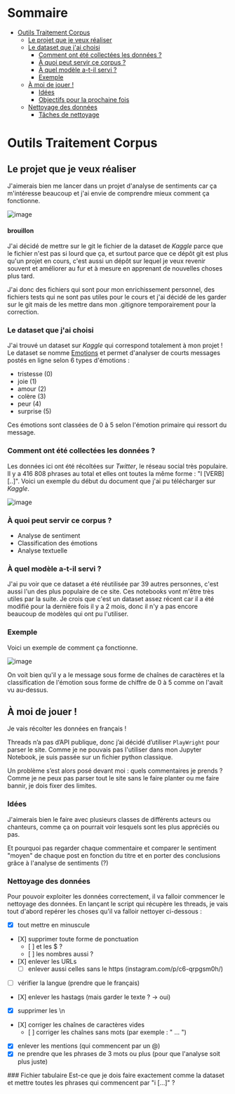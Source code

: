 # Sommaire
* [Outils Traitement Corpus](#outils-traitement-corpus)
	+ [Le projet que je veux réaliser](#le-projet-que-je-veux-réaliser)
	+ [Le dataset que j'ai choisi](#le-dataset-que-jai-choisi)
		- [Comment ont été collectées les données ?](#comment-ont-été-collectées-les-données-)
		- [À quoi peut servir ce corpus ?](#à-quoi-peut-servir-ce-corpus-)
		- [À quel modèle a-t-il servi ?](#à-quel-modèle-a-t-il-servi-)
		- [Exemple](#exemple)
	+ [À moi de jouer !](#à-moi-de-jouer-)
		- [Idées](#idées)
		- [Objectifs pour la prochaine fois](#objectifs-pour-la-prochaine-fois)
	+ [Nettoyage des données](#nettoyage-des-données)
		- [Tâches de nettoyage](#tâches-de-nettoyage)

# Outils Traitement Corpus
## Le projet que je veux réaliser
J'aimerais bien me lancer dans un projet d'analyse de sentiments car ça m'intéresse beaucoup et j'ai envie de comprendre mieux comment ça fonctionne. 

![image](https://github.com/deboraptor/outils_traitement_corpus/assets/145542205/bc3a2483-1f69-4aad-8514-7444fda1e554)

#### brouillon
J'ai décidé de mettre sur le git le fichier de la dataset de _Kaggle_ parce que le fichier n'est pas si lourd que ça, et surtout parce que ce dépôt git est plus qu'un projet en cours, c'est aussi un dépôt sur lequel je veux revenir souvent et améliorer au fur et à mesure en apprenant de nouvelles choses plus tard. 

J'ai donc des fichiers qui sont pour mon enrichissement personnel, des fichiers tests qui ne sont pas utiles pour le cours et j'ai décidé de les garder sur le git mais de les mettre dans mon .gitignore temporairement pour la correction.

### Le dataset que j'ai choisi
J'ai trouvé un dataset sur _Kaggle_ qui correspond totalement à mon projet ! Le dataset se nomme <a href="https://www.kaggle.com/datasets/nelgiriyewithana/emotions">Emotions</a> et permet d'analyser de courts messages postés en ligne selon 6 types d'émotions :
* tristesse (0)
* joie (1)
* amour (2)
* colère (3)
* peur (4) 
* surprise (5)

Ces émotions sont classées de 0 à 5 selon l'émotion primaire qui ressort du message.

### Comment ont été collectées les données ?
Les données ici ont été récoltées sur _Twitter_, le réseau social très populaire. Il y a 416 808 phrases au total et elles ont toutes la même forme : "I [VERB] [..]". Voici un exemple du début du document que j'ai pu télécharger sur _Kaggle_.

![image](https://github.com/deboraptor/outils_traitement_corpus/assets/145542205/0e56f652-54ef-4524-9269-35a587ca3b01)

### À quoi peut servir ce corpus ?
* Analyse de sentiment
* Classification des émotions
* Analyse textuelle

### À quel modèle a-t-il servi ?
J'ai pu voir que ce dataset a été réutilisée par 39 autres personnes, c'est aussi l'un des plus populaire de ce site. Ces notebooks vont m'être très utiles par la suite. Je crois que c'est un dataset assez récent car il a été modifié pour la dernière fois il y a 2 mois, donc il n'y a pas encore beaucoup de modèles qui ont pu l'utiliser. 

### Exemple
Voici un exemple de comment ça fonctionne.

![image](https://github.com/deboraptor/outils_traitement_corpus/assets/145542205/e04facce-d28b-4522-b2fc-83380b759a57)

On voit bien qu'il y a le message sous forme de chaînes de caractères et la classification de l'émotion sous forme de chiffre de 0 à 5 comme on l'avait vu au-dessus. 

## À moi de jouer ! 
Je vais récolter les données en français ! 

Threads n’a pas d’API publique, donc j’ai décidé d’utiliser `PlayWright` pour parser le site. Comme je ne pouvais pas l'utiliser dans mon Jupyter Notebook, je suis passée sur un fichier python classique. 

Un problème s’est alors posé devant moi : quels commentaires je prends ? Comme je ne peux pas parser tout le site sans le faire planter ou me faire bannir, je dois fixer des limites.

### Idées 
J'aimerais bien le faire avec plusieurs classes de différents acteurs ou chanteurs, comme ça on pourrait voir lesquels sont les plus appréciés ou pas.

Et pourquoi pas regarder chaque commentaire et comparer le sentiment "moyen" de chaque post en fonction du titre et en porter des conclusions grâce à l'analyse de sentiments (?)

### Nettoyage des données
Pour pouvoir exploiter les données correctement, il va falloir commencer le nettoyage des données. En lançant le script qui récupère les threads, je vais tout d'abord repérer les choses qu'il va falloir nettoyer ci-dessous :
- [X] tout mettre en minuscule
- [X] supprimer toute forme de ponctuation
    + [ ] et les $ ?
    + [ ] les nombres aussi ?
- [X] enlever les URLs
    + [ ] enlever aussi celles sans le https (instagram.com/p/c6-qrpgsm0h/)
- [ ] vérifier la langue (prendre que le français)
- [X] enlever les hastags (mais garder le texte ? -> oui)
- [X] supprimer les \n 
- [X] corriger les chaînes de caractères vides
    + [ ] corriger les chaînes sans mots (par exemple : "    ...     ")
- [X] enlever les mentions (qui commencent par un @)
- [X] ne prendre que les phrases de 3 mots ou plus (pour que l'analyse soit plus juste)

### Fichier tabulaire
Est-ce que je dois faire exactement comme la dataset et mettre toutes les phrases qui 
commencent par "i [...]" ?